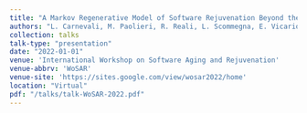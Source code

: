 ```yaml
---
title: "A Markov Regenerative Model of Software Rejuvenation Beyond the Enabling Restriction"
authors: "L. Carnevali, M. Paolieri, R. Reali, L. Scommegna, E. Vicario"
collection: talks
talk-type: "presentation"
date: "2022-01-01"
venue: 'International Workshop on Software Aging and Rejuvenation'
venue-abbrv: 'WoSAR'
venue-site: 'https://sites.google.com/view/wosar2022/home'
location: "Virtual"
pdf: "/talks/talk-WoSAR-2022.pdf"
---
```


